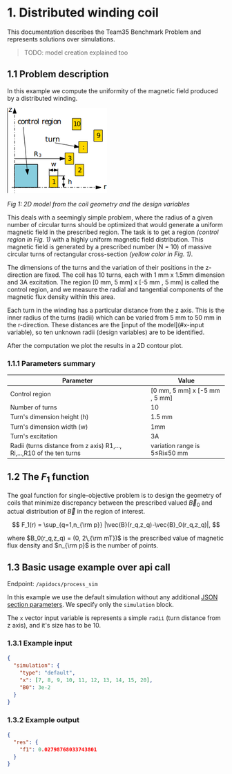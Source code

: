 # 1. Distributed winding coil

This documentation describes the Team35 Benchmark Problem and represents solutions over simulations.
> TODO: model creation explained too

## 1.1 Problem description

In this example we compute the uniformity of the magnetic field produced by a distributed winding.

![Fig 1: 2D model from the coil geometry and the design variables](assets/the_problem.jpg)

*Fig 1: 2D model from the coil geometry and the design variables*

This deals with a seemingly simple problem, where the radius of a given number of circular turns should be optimized
that would generate a uniform magnetic field in the prescribed region. The task is to get a region *(control region in Fig. 1)* with a highly uniform magnetic field distribution. This magnetic
field is generated by a prescribed number (N = 10) of massive circular turns of rectangular cross-section *(yellow color
in Fig. 1)*.

The dimensions of the turns and the variation of their positions in the z-direction are fixed. The coil has 10 turns, each with 1 mm x 1.5mm dimension and 3A excitation. The region [0 mm, 5 mm] x [-5 mm , 5 mm] is
called the control region, and we measure the radial and tangential components of the magnetic flux density within this
area.

Each turn in the winding has a particular distance from the z axis. This is the inner radius of the turns (radii) which
can be varied from 5 mm to 50 mm in the r-direction. These distances are the [input of the model](#x-input variable), so ten unknown radii (design variables)
are to be identified.

After the computation we plot the results in a 2D contour plot.

### 1.1.1 Parameters summary

| Parameter                                                                                      | Value                         |
|------------------------------------------------------------------------------------------------|-------------------------------|
| Control region                                                                                 | [0 mm, 5 mm] x [-5 mm , 5 mm] |
| Number of turns                                                                                | 10                            |
| Turn's dimension height (h)                                                                    | 1.5 mm                        |
| Turn's dimension width (w)                                                                     | 1mm                           |
| Turn's excitation                                                                              | 3A                            |
| <span id="radii">Radii (turns distance from z axis) R1,..., Ri,...,R10 of the ten turns</span> | variation range is 5≤Ri≤50 mm |


## 1.2 The $F_1$ function

The goal function for single-objective problem is to design the geometry of coils that minimize discrepancy between the prescribed valued
$\vec{B}_0$ and actual distribution of $\vec{B}$
in the region of interest.

$$
F_1(r) = \sup_{q=1,n_{\rm p}} |\vec{B}(r_q,z_q)-\vec{B}_0(r_q,z_q)|,
$$

where <span id="b0">$B_0(r_q,z_q) = (0, 2\,{\rm mT})$ is the prescribed value of magnetic flux density</span> and
$n_{\rm p}$ is the number of points.

## 1.3 Basic usage example over api call

Endpoint: `/apidocs/process_sim`

In this example we use the default simulation without any additional [JSON section parameters](usage.md#211-input-json-file-format).
We specify only the `simulation` block.

The `x` vector input variable is represents a simple `radii` (turn distance from z axis), and it's size has to be 10.

### 1.3.1 Example input

```json
{
  "simulation": {
    "type": "default",
    "x": [7, 8, 9, 10, 11, 12, 13, 14, 15, 20],
    "B0": 3e-2
  }
}
```

### 1.3.2 Example output

```json
{
  "res": {
    "f1": 0.02798768033743801
  }
}
```
